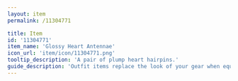 ```yaml
---
layout: item
permalink: /11304771

title: Item
id: '11304771'
item_name: 'Glossy Heart Antennae'
icon_url: 'item/icon/11304771.png'
tooltip_description: 'A pair of plump heart hairpins.'
guide_description: 'Outfit items replace the look of your gear when equipped.'
---
```

